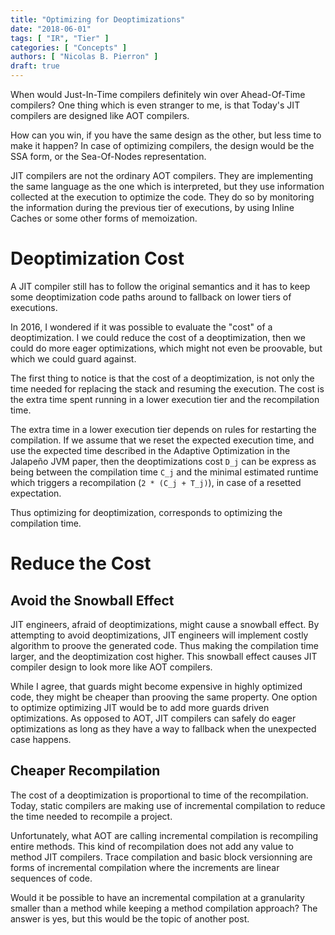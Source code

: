 ```yaml
---
title: "Optimizing for Deoptimizations"
date: "2018-06-01"
tags: [ "IR", "Tier" ]
categories: [ "Concepts" ]
authors: [ "Nicolas B. Pierron" ]
draft: true
---
```


When would Just-In-Time compilers definitely win over Ahead-Of-Time compilers?
One thing which is even stranger to me, is that Today's JIT compilers are
designed like AOT compilers.

How can you win, if you have the same design as the other, but less time to make
it happen? In case of optimizing compilers, the design would be the SSA form, or
the Sea-Of-Nodes representation.

JIT compilers are not the ordinary AOT compilers. They are implementing the same
language as the one which is interpreted, but they use information collected at
the execution to optimize the code. They do so by monitoring the information
during the previous tier of executions, by using Inline Caches or some other
forms of memoization.

# Deoptimization Cost

A JIT compiler still has to follow the original semantics and it has to
keep some deoptimization code paths around to fallback on lower tiers of
executions.

In 2016, I wondered if it was possible to evaluate the "cost" of a
deoptimization. I we could reduce the cost of a deoptimization, then we could do
more eager optimizations, which might not even be proovable, but which we could
guard against.

The first thing to notice is that the cost of a deoptimization, is not only the
time needed for replacing the stack and resuming the execution. The cost is the
extra time spent running in a lower execution tier and the recompilation time.

The extra time in a lower execution tier depends on rules for restarting the
compilation. If we assume that we reset the expected execution time, and use the
expected time described in the Adaptive Optimization in the Jalapeño JVM paper,
then the deoptimizations cost `D_j` can be express as being between the
compilation time `C_j` and the minimal estimated runtime which triggers a
recompilation (`2 * (C_j + T_j)`), in case of a resetted expectation.

Thus optimizing for deoptimization, corresponds to optimizing the compilation
time.

# Reduce the Cost

## Avoid the Snowball Effect

JIT engineers, afraid of deoptimizations, might cause a snowball effect. By
attempting to avoid deoptimizations, JIT engineers will implement costly
algorithm to proove the generated code. Thus making the compilation time larger,
and the deoptimization cost higher. This snowball effect causes JIT compiler
design to look more like AOT compilers.

While I agree, that guards might become expensive in highly optimized code, they
might be cheaper than prooving the same property. One option to optimize
optimizing JIT would be to add more guards driven optimizations. As opposed to
AOT, JIT compilers can safely do eager optimizations as long as they have a way
to fallback when the unexpected case happens.

<!-- TODO: Add some examples -->

## Cheaper Recompilation

The cost of a deoptimization is proportional to time of the recompilation.
Today, static compilers are making use of incremental compilation to reduce the
time needed to recompile a project.

Unfortunately, what AOT are calling incremental compilation is recompiling
entire methods. This kind of recompilation does not add any value to method JIT
compilers. Trace compilation and basic block versionning are forms of
incremental compilation where the increments are linear sequences of code.

Would it be possible to have an incremental compilation at a granularity smaller
than a method while keeping a method compilation approach? The answer is yes,
but this would be the topic of another post.



<!--
The paper about Adaptive Optimization in the Jalapeño JVM (now renamed to Jikes
RVM) give us the vocabulary to express the deoptimization cost:
 - `T_i`, the expected remaining time running the method `m`.
 - `C_i`, the time needed for compiling the method `m` at the tier `i`.
 - `S_i`, the speed-up of the code of the method `m` compiled at the tier `i`,
   compared to default tier of execution.

Choosing a compilation tier is made by looking for the compilation tier which
minimize the compilation time of the tier `j` with the time remaining at the
tier `j`, which should at least be lower than the remaining time `T_i` at the current
tier to gain performances later on. (`C_j + T_j < T_i`)

Going a bit futher than the paper, we can define the remaining time in function
of the default tier as `T_j = T_0 / S_j`. Thus we can rewrite the previous
condition as `C_j < T_0 * (1 / S_i - 1 / S_j)`

Now we have the vocabulary, we can express the deoptimization cost as the time `t_i`
spent while running a lower tier `i`, waiting to get back to the optimized tier `j`. The
time spent while running in lower tier, is exactly the time waiting for the
result of the next compilation. `D_{i,j} = t_i + C_j`

Adaptive Optimization: https://www.researchgate.net/publication/2808142_Adaptive_Optimization_in_the_Jalapeno_JVM
Jikes RVM: https://en.wikipedia.org/wiki/Jikes_RVM
-->



<!--
the speed-up without increasing the exepected remaining time.


Today performances highlight that JIT compilers are able to learn how to
generate a program equivalent to what a programmer would do in a AOT compiled
language, by specializing types.


JIT compilers are definitely providing more optimizations. When faced with an interpreted language, your can expect HUGE speed-ups depending on the comple


Why are optimizing Just-In-Time compilers similar to ordinary Ahead-Of-Time compilers? There is a different


# Optimizing Compilers

Today


definitely win over: https://benchmarksgame-team.pages.debian.net/benchmarksgame/which-programs-are-fast.html
SSA form: https://en.wikipedia.org/wiki/Static_single_assignment_form
Sea of nodes: http://www.oracle.com/technetwork/java/javase/tech/c2-ir95-150110.pdf
Inline Caches: https://en.wikipedia.org/wiki/Inline_caching
-->
